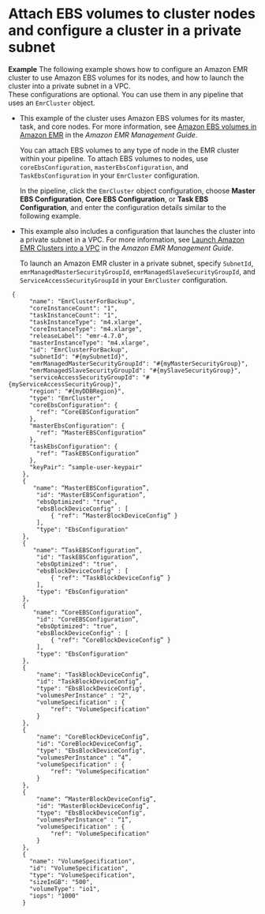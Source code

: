 # Attach EBS volumes to cluster nodes and configure a cluster in a private subnet<a name="emrcluster-example-ebs-vpc"></a>

**Example**  <a name="example8"></a>
The following example shows how to configure an Amazon EMR cluster to use Amazon EBS volumes for its nodes, and how to launch the cluster into a private subnet in a VPC\.  
These configurations are optional\. You can use them in any pipeline that uses an `EmrCluster` object\.  
+ This example of the cluster uses Amazon EBS volumes for its master, task, and core nodes\. For more information, see [Amazon EBS volumes in Amazon EMR](http://docs.aws.amazon.com/emr/latest/ManagementGuide/emr-plan-storage.html) in the *Amazon EMR Management Guide*\.

  You can attach EBS volumes to any type of node in the EMR cluster within your pipeline\. To attach EBS volumes to nodes, use `coreEbsConfiguration`, `masterEbsConfiguration`, and `TaskEbsConfiguration` in your `EmrCluster` configuration\. 

  In the pipeline, click the `EmrCluster` object configuration, choose **Master EBS Configuration**, **Core EBS Configuration**, or **Task EBS Configuration**, and enter the configuration details similar to the following example\.
+ This example also includes a configuration that launches the cluster into a private subnet in a VPC\. For more information, see [Launch Amazon EMR Clusters into a VPC](http://docs.aws.amazon.com/emr/latest/ManagementGuide/emr-vpc-launching-job-flows.html) in the *Amazon EMR Management Guide*\.

  To launch an Amazon EMR cluster in a private subnet, specify `SubnetId`, `emrManagedMasterSecurityGroupId`, `emrManagedSlaveSecurityGroupId`, and `ServiceAccessSecurityGroupId` in your `EmrCluster` configuration\.

```
 {
      "name": "EmrClusterForBackup",
      "coreInstanceCount": "1",
      "taskInstanceCount": "1",
      "taskInstanceType": "m4.xlarge",
      "coreInstanceType": "m4.xlarge",
      "releaseLabel": "emr-4.7.0",
      "masterInstanceType": "m4.xlarge",
      "id": "EmrClusterForBackup",
      "subnetId": "#{mySubnetId}",
      "emrManagedMasterSecurityGroupId": "#{myMasterSecurityGroup}",
      "emrManagedSlaveSecurityGroupId": "#{mySlaveSecurityGroup}",
      "serviceAccessSecurityGroupId": "#{myServiceAccessSecurityGroup}",
      "region": "#{myDDBRegion}",
      "type": "EmrCluster",
      "coreEbsConfiguration": {
        "ref": “CoreEBSConfiguration”
      },
      "masterEbsConfiguration": {
        "ref": “MasterEBSConfiguration”
      },
      "taskEbsConfiguration": {
        "ref": “TaskEBSConfiguration”
      },
      "keyPair": “sample-user-keypair"
    },
    {
       "name": “MasterEBSConfiguration”,
        "id": "MasterEBSConfiguration”,
        "ebsOptimized": "true",
        "ebsBlockDeviceConfig" : [
            { "ref": “MasterBlockDeviceConfig” }
        ],
        "type": "EbsConfiguration"
    },
    {
       "name": “TaskEBSConfiguration”,
        "id": "TaskEBSConfiguration”,
        "ebsOptimized": "true",
        "ebsBlockDeviceConfig" : [
            { "ref": “TaskBlockDeviceConfig” }
        ],
        "type": "EbsConfiguration"
    },
    {
       "name": “CoreEBSConfiguration”,
        "id": "CoreEBSConfiguration”,
        "ebsOptimized": "true",
        "ebsBlockDeviceConfig" : [
            { "ref": “CoreBlockDeviceConfig” }
        ],
        "type": "EbsConfiguration"
    },
    {
        "name": "TaskBlockDeviceConfig”,
        "id": "TaskBlockDeviceConfig”,
        "type": "EbsBlockDeviceConfig",
        "volumesPerInstance" : "2",
        "volumeSpecification" : {
            "ref": "VolumeSpecification"
        }
    },
    {
        "name": "CoreBlockDeviceConfig”,
        "id": "CoreBlockDeviceConfig”,
        "type": "EbsBlockDeviceConfig",
        "volumesPerInstance" : “4”,
        "volumeSpecification" : {
            "ref": "VolumeSpecification"
        }
    },
    {
        "name": “MasterBlockDeviceConfig”,
        "id": "MasterBlockDeviceConfig”,
        "type": "EbsBlockDeviceConfig",
        "volumesPerInstance" : “1”,
        "volumeSpecification" : {
            "ref": "VolumeSpecification"
        }
    },
    {
      "name": "VolumeSpecification",
      "id": "VolumeSpecification",
      "type": "VolumeSpecification",
      "sizeInGB": "500",
      "volumeType": "io1",
      "iops": "1000"
    }
```